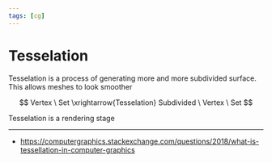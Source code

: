 ```yaml
---
tags: [cg]
---
```


# Tesselation

Tesselation is a process of generating more and more subdivided surface. This allows meshes to look smoother


$$
Vertex \ Set \xrightarrow{Tesselation} Subdivided \ Vertex \ Set
$$

Tesselation is a rendering stage

---

- https://computergraphics.stackexchange.com/questions/2018/what-is-tessellation-in-computer-graphics